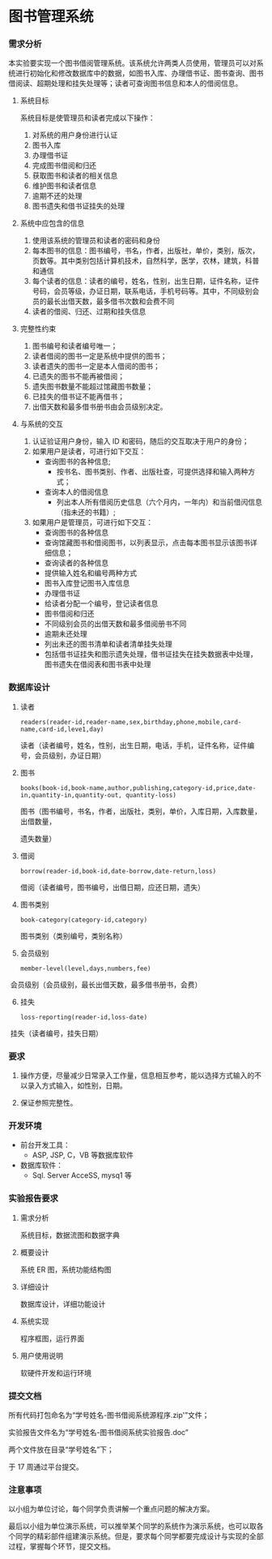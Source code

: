 # 图书管理系统

### 需求分析

本实验要实现一个图书借阅管理系统。该系统允许两类人员使用，管理员可以对系统进行初始化和修改数据库中的数据，如图书入库、办理借书证、图书查询、图书借阅读、超期处理和挂失处理等；读者可查询图书信息和本人的借阅信息。

1. 系统目标

   系统目标是使管理员和读者完成以下操作： 

   1. 对系统的用户身份进行认证
   2. 图书入库
   3. 办理借书证
   4. 完成图书借阅和归还
   5. 获取图书和读者的相关信息
   6. 维护图书和读者信息
   7. 逾期不还的处理
   8. 图书遗失和借书证挂失的处理

2. 系统中应包含的信息

   1. 使用该系统的管理员和读者的密码和身份
   2. 每本图书的信息：图书编号，书名，作者，出版社，单价，类别，版次，页数等。其中类别包括计算机技术，自然科学，医学，农林，建筑，科普和通信
   3. 每个读者的信息：读者的编号，姓名，性别，出生日期，证件名称，证件号码，会员等级，办证日期，联系电话，手机号码等。其中，不同级别会员的最长出借天数，最多借书次数和会费不同
   4. 读者的借阅、归还、过期和挂失信息

3. 完整性约束

   1. 图书编号和读者编号唯一；
   2. 读者借阅的图书一定是系统中提供的图书；
   3. 读者遗失的图书一定是本人借阅的图书；
   4. 已遗失的图书不能再被借阅；
   5. 遗失图书数量不能超过馆藏图书数量；
   6. 已挂失的借书证不能再借书；
   7. 出借天数和最多借书册书由会员级别决定。

4. 与系统的交互

   1. 认证验证用户身份，输入 ID 和密码，随后的交互取决于用户的身份；
   2. 如果用户是读者，可进行如下交互：
      + 查询图书的各种信息;
        + 按书名、图书类别、作者、出版社查，可提供选择和输入两种方式；
      + 查询本人的借阅信息
        + 列出本人所有借阅历史信息（六个月内，一年内）和当前借闶信息（指未还的书籍）;
   3. 如果用户是管理员，可进行如下交互：
      + 查询图书的各种信息
      + 查询馆藏图书和借阅图书，以列表显示，点击每本图书显示该图书详细信息；
      + 查询读者的各种信息
      + 提供输入姓名和编号两种方式
      + 图书入库登记图书入库信息
      + 办理借书证
      + 给读者分配一个编号，登记读者信息
      + 图书借阅和归还
      + 不同级别会员的出借天数和最多借阅册书不同
      + 逾期未还处理
      + 列出未还的图书清单和读者清单挂失处理
      + 包括借书证挂失和图示遗失处理，借书证挂失在挂失数据表中处理，图书遗失在借阅表和图书表中处理

### 数据库设计

1. 读者

   `readers(reader-id,reader-name,sex,birthday,phone,mobile,card-name,card-id,leve1,day)`

   读者（读者编号，姓名，性别，出生日期，电话，手机，证件名称，证件编号，会员级别，办证日期）

2. 图书

   `books(book-id,book-name,author,publishing,category-id,price,date-in,quantity-in,quantity-out, quantity-loss)`

   图书（图书编号，书名，作者，出版社，类别，单价，入库日期，入库数量，出借数量，

   遗失数量）

3. 借阅

   `borrow(reader-id,book-id,date-borrow,date-return,loss)`

   借阅（读者编号，图书编号，出借日期，应还日期，遗失）

4. 图书类别

   `book-category(category-id,category)`

   图书类别（类别编号，类别名称）

5. 会员级别

   `member-level(level,days,numbers,fee)`

​	会员级别（会员级别，最长出借天数，最多借书册书，会费）

6. 挂失

   `loss-reporting(reader-id,loss-date)`

​	挂失（读者编号，挂失日期）

### 要求

1. 操作方便，尽量减少日常录入工作量，信息相互参考，能以选择方式输入的不以录入方式输入，如性别，日期。


2. 保证参照完整性。

### 开发环境

+ 前台开发工具：
  + ASP, JSP, C，VB 等数据库软件
+ 数据库软件：
  + Sql. Server AcceSS, mysq1 等

### 实验报告要求

1. 需求分析

   系统目标，数据流图和数据字典 

2. 概要设计

   系统 ER 图，系统功能结构图 

3. 详细设计

   数据库设计，详细功能设计

4. 系统实现

   程序框图，运行界面 

5. 用户使用说明

   软硬件开发和运行环境

### 提交文档

所有代码打包命名为“学号姓名-图书借阅系统源程序.zip'”文件；

实验报告文件名为“学号姓名-图书借阅系统实验报告.doc”

两个文件放在目录“学号姓名”下；

于 17 周通过平台提交。

### 注意事项

以小组为单位讨论，每个同学负责讲解一个重点问题的解决方案。

最后以小组为单位演示系统，可以推举某个同学的系统作为演示系统，也可以取各个同学的精彩部件组建演示系统。但是，要求每个同学都要完成设计与实现的全部过程，掌握每个环节，提交文档。
